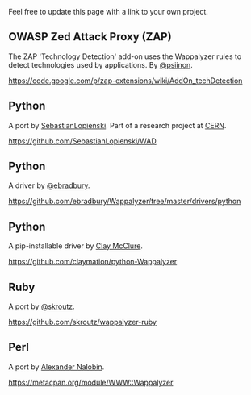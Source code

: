 Feel free to update this page with a link to your own project.

## OWASP Zed Attack Proxy (ZAP)

The ZAP 'Technology Detection' add-on uses the Wappalyzer rules to detect technologies used by applications. By [@psiinon](https://github.com/psiinon). 

https://code.google.com/p/zap-extensions/wiki/AddOn_techDetection

## Python

A port by [SebastianLopienski](https://github.com/SebastianLopienski). Part of a research project at [CERN](http://cern.ch).

https://github.com/SebastianLopienski/WAD

## Python

A driver by [@ebradbury](https://github.com/ebradbury). 

https://github.com/ebradbury/Wappalyzer/tree/master/drivers/python

## Python

A pip-installable driver by [Clay McClure](https://github.com/claymation).

https://github.com/claymation/python-Wappalyzer

## Ruby

A port by [@skroutz](https://github.com/skroutz).

https://github.com/skroutz/wappalyzer-ruby

## Perl

A port by [Alexander Nalobin](https://metacpan.org/author/NALOBIN).

https://metacpan.org/module/WWW::Wappalyzer